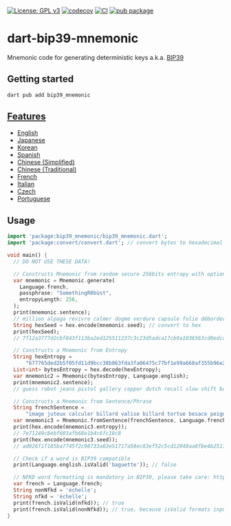[![License: GPL v3](https://img.shields.io/badge/License-GPLv3-blue.svg)](https://www.gnu.org/licenses/gpl-3.0)
[![codecov](https://codecov.io/gh/ethicnology/dart-bip39-mnemonic/branch/main/graph/badge.svg)](https://codecov.io/gh/ethicnology/dart-bip39-mnemonic)
[![CI](https://github.com/ethicnology/dart-bip39-mnemonic/actions/workflows/dart.yml/badge.svg)](https://github.com/ethicnology/dart-bip39-mnemonic/actions/workflows/dart.yml)
[![pub package](https://img.shields.io/pub/v/bip39_mnemonic.svg)](https://pub.dartlang.org/packages/bip39_mnemonic)

# dart-bip39-mnemonic
Mnemonic code for generating deterministic keys a.k.a. [BIP39](https://github.com/bitcoin/bips/blob/master/bip-0039.mediawiki)  

## Getting started
```sh
dart pub add bip39_mnemonic
```


## [Features](https://github.com/bitcoin/bips/blob/master/bip-0039/bip-0039-wordlists.md)
* [English](https://github.com/bitcoin/bips/blob/master/bip-0039/english.txt)
* [Japanese](https://github.com/bitcoin/bips/blob/master/bip-0039/japanese.txt)
* [Korean](https://github.com/bitcoin/bips/blob/master/bip-0039/korean.txt)
* [Spanish](https://github.com/bitcoin/bips/blob/master/bip-0039/spanish.txt)
* [Chinese (Simplified)](https://github.com/bitcoin/bips/blob/master/bip-0039/chinese_simplified.txt)
* [Chinese (Traditional)](https://github.com/bitcoin/bips/blob/master/bip-0039/chinese_traditional.txt)
* [French](https://github.com/bitcoin/bips/blob/master/bip-0039/french.txt)
* [Italian](https://github.com/bitcoin/bips/blob/master/bip-0039/italian.txt)
* [Czech](https://github.com/bitcoin/bips/blob/master/bip-0039/czech.txt)
* [Portuguese](https://github.com/bitcoin/bips/blob/master/bip-0039/portuguese.txt)

## Usage

```dart
import 'package:bip39_mnemonic/bip39_mnemonic.dart';
import 'package:convert/convert.dart'; // convert bytes to hexadecimal and vice-versa

void main() {
  // DO NOT USE THESE DATA!

  // Constructs Mnemonic from random secure 256bits entropy with optional passphrase
  var mnemonic = Mnemonic.generate(
    Language.french,
    passphrase: "SomethingR0bùst",
    entropyLength: 256,
  );
  print(mnemonic.sentence);
  // million alpaga revivre calmer dogme verdure capsule folie déborder facette lanceur saboter recycler tripler symbole savant rieur jeudi outrager volume situer jardin civil reculer
  String hexSeed = hex.encode(mnemonic.seed); // convert to hex
  print(hexSeed);
  // 7f12a3777d2cbf843f113ba2ed125511237c3c23d5adca17cb9a1036563cd0edca879ff374f224d40ca8a29942955644be61468baf6d84ba46651c5839420fe5

  // Constructs a Mnemonic from Entropy
  String hexEntropy =
      "677765ded2b5f05fd11d9bcc38b863fda3fa06475c77bf1e99a668af355b96e2";
  List<int> bytesEntropy = hex.decode(hexEntropy);
  var mnemonic2 = Mnemonic(bytesEntropy, Language.english);
  print(mnemonic2.sentence);
  // guess robot jeans pistol gallery copper dutch recall slow shift body win distance add buddy moment sample visit hat spend viable punch fortune faith

  // Constructs a Mnemonic from Sentence/Phrase
  String frenchSentence =
      "image juteux calculer billard valise billard tortue besace peigne corbeau adroit littoral";
  var mnemonic3 = Mnemonic.fromSentence(frenchSentence, Language.french);
  print(hex.encode(mnemonic3.entropy));
  // 7e71249c8ebf603afb68e1b4c6fc18c8
  print(hex.encode(mnemonic3.seed));
  // ad926f1f185ba7745f2c98733a83e51717a58ec83ef52c5cd12048aa8fbe4b2511cf12c2a514d2886510f7020b8a0c1c75bedacfbb3b34cd2f3d8d2c038d531e

  // Check if a word is BIP39 compatible
  print(Language.english.isValid('baguette')); // false

  // NFKD word formatting is mandatory in BIP39, please take care: https://github.com/flutter/flutter/issues/104927#issuecomment-1141140735
  var french = Language.french;
  String nonNfkd = 'échelle';
  String nfkd = 'échelle';
  print(french.isValid(nfkd)); // true
  print(french.isValid(nonNfkd)); // true, because isValid formats input
}
```